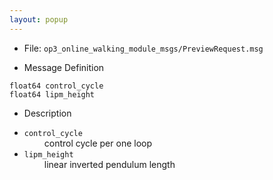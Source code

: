 ```yaml
---
layout: popup
---
```


- File: `op3_online_walking_module_msgs/PreviewRequest.msg`

- Message Definition
 ```
 float64 control_cycle
 float64 lipm_height
 ```

- Description

* `control_cycle`   
&emsp;&emsp; control cycle per one loop      
* `lipm_height`    
&emsp;&emsp; linear inverted pendulum length   



